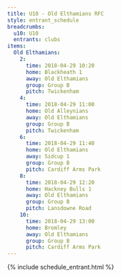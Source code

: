 ```yaml
---
title: U10 - Old Elthamians RFC
style: entrant_schedule
breadcrumbs:
  u10: U10
  entrants: clubs
items:
  Old Elthamians:
    2:
      time: 2018-04-29 10:20
      home: Blackheath 1
      away: Old Elthamians
      group: Group B
      pitch: Twickenham
    4:
      time: 2018-04-29 11:00
      home: Old Alleynians
      away: Old Elthamians
      group: Group B
      pitch: Twickenham
    6:
      time: 2018-04-29 11:40
      home: Old Elthamians
      away: Sidcup 1
      group: Group B
      pitch: Cardiff Arms Park
    8:
      time: 2018-04-29 12:20
      home: Hackney Bulls 1
      away: Old Elthamians
      group: Group B
      pitch: Lansdowne Road
    10:
      time: 2018-04-29 13:00
      home: Bromley
      away: Old Elthamians
      group: Group B
      pitch: Cardiff Arms Park
---
```


{% include schedule_entrant.html %}
